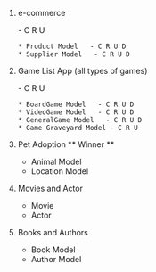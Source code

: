 <!-- app ideas -->

1.  e-commerce
    <!-- User Model -->   - C R U

        * Product Model   - C R U D
        * Supplier Model   - C R U D

2.  Game List App (all types of games)
    <!-- User Model -->   - C R U

        * BoardGame Model   - C R U D
        * VideoGame Model   - C R U D
        * GeneralGame Model   - C R U D
        * Game Graveyard Model - C R U

3.  Pet Adoption ** Winner **

    -   Animal Model
    -   Location Model

4.  Movies and Actor

    -   Movie
    -   Actor

5.  Books and Authors
    -   Book Model
    -   Author Model
